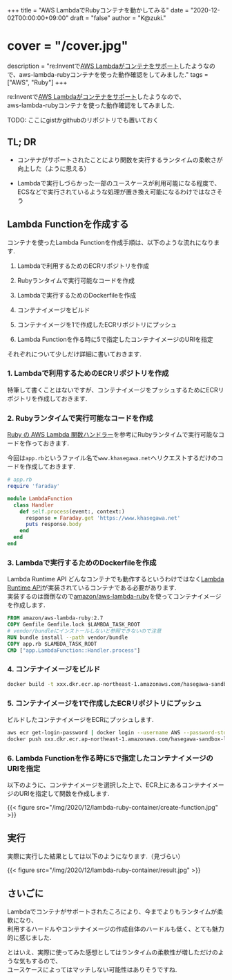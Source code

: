 +++
title = "AWS LambdaでRubyコンテナを動かしてみる"
date = "2020-12-02T00:00:00+09:00"
draft = "false"
author = "K@zuki."
# cover = "/cover.jpg"
description = "re:Inventで[AWS Lambdaがコンテナをサポート](https://aws.amazon.com/jp/blogs/aws/new-for-aws-lambda-container-image-support/)したようなので、aws-lambda-rubyコンテナを使った動作確認をしてみました."
tags = ["AWS", "Ruby"]
+++

re:Inventで[AWS Lambdaがコンテナをサポート](https://aws.amazon.com/jp/blogs/aws/new-for-aws-lambda-container-image-support/)したようなので、  
aws-lambda-rubyコンテナを使った動作確認をしてみました.

TODO: ここにgistかgithubのリポジトリでも置いておく

## TL; DR

- コンテナがサポートされたことにより関数を実行するランタイムの柔軟さが向上した（ように思える）

- Lambdaで実行しづらかった一部のユースケースが利用可能になる程度で、ECSなどで実行されているような処理が置き換え可能になるわけではなさそう

## Lambda Functionを作成する

コンテナを使ったLambda Functionを作成手順は、以下のような流れになります.

1. Lambdaで利用するためのECRリポジトリを作成

2. Rubyランタイムで実行可能なコードを作成

3. Lambdaで実行するためのDockerfileを作成

4. コンテナイメージをビルド

5. コンテナイメージを1で作成したECRリポジトリにプッシュ

6. Lambda Functionを作る時に5で指定したコンテナイメージのURIを指定

それぞれについて少しだけ詳細に書いておきます.

### 1. Lambdaで利用するためのECRリポジトリを作成

特筆して書くことはないですが、コンテナイメージをプッシュするためにECRリポジトリを作成しておきます.

### 2. Rubyランタイムで実行可能なコードを作成

[Ruby の AWS Lambda 関数ハンドラー](https://docs.aws.amazon.com/ja_jp/lambda/latest/dg/ruby-handler.html)を参考にRubyランタイムで実行可能なコードを作っておきます.

今回は`app.rb`というファイル名で`www.khasegawa.net`へリクエストするだけのコードを作成しておきます.

```ruby
# app.rb
require 'faraday'

module LambdaFunction
  class Handler
    def self.process(event:, context:)
      response = Faraday.get 'https://www.khasegawa.net'
      puts response.body
    end
  end
end
```

### 3. Lambdaで実行するためのDockerfileを作成

Lambda Runtime API
どんなコンテナでも動作するというわけではなく[Lambda Runtime API](https://docs.aws.amazon.com/ja_jp/lambda/latest/dg/runtimes-api.html)が実装されているコンテナである必要があります.  
実装するのは面倒なので[amazon/aws-lambda-ruby](https://hub.docker.com/r/amazon/aws-lambda-ruby)を使ってコンテナイメージを作成します.

```dockerfile
FROM amazon/aws-lambda-ruby:2.7
COPY Gemfile Gemfile.lock $LAMBDA_TASK_ROOT
# vendor/bundleにインストールしないと参照できないので注意
RUN bundle install --path vendor/bundle
COPY app.rb $LAMBDA_TASK_ROOT
CMD ["app.LambdaFunction::Handler.process"]
```

### 4. コンテナイメージをビルド

```bash
docker build -t xxx.dkr.ecr.ap-northeast-1.amazonaws.com/hasegawa-sandbox-lambda:latest .
```

### 5. コンテナイメージを1で作成したECRリポジトリにプッシュ

ビルドしたコンテナイメージをECRにプッシュします.

```bash
aws ecr get-login-password | docker login --username AWS --password-stdin xxx.dkr.ecr.ap-northeast-1.amazonaws.com
docker push xxx.dkr.ecr.ap-northeast-1.amazonaws.com/hasegawa-sandbox-lambda:latest
```

### 6. Lambda Functionを作る時に5で指定したコンテナイメージのURIを指定

以下のように、コンテナイメージを選択した上で、ECR上にあるコンテナイメージのURIを指定して関数を作成します.

{{< figure src="/img/2020/12/lambda-ruby-container/create-function.jpg" >}}

## 実行

実際に実行した結果としては以下のようになります.（見づらい）

{{< figure src="/img/2020/12/lambda-ruby-container/result.jpg" >}}

## さいごに

Lambdaでコンテナがサポートされたころにより、今までよりもランタイムが柔軟になり、  
利用するハードルやコンテナイメージの作成自体のハードルも低く、とても魅力的に感じました.  

とはいえ、実際に使ってみた感想としてはランタイムの柔軟性が増しただけのような気もするので、  
ユースケースによってはマッチしない可能性はありそうですね.